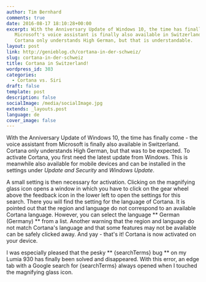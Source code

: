 ```yaml
---
author: Tim Bernhard
comments: true
date: 2016-08-17 18:10:28+00:00
excerpt: With the Anniversary Update of Windows 10, the time has finally come;
   Microsoft's voice assistant is finally also available in Switzerland. Though
   Cortana only understands High German, but that is understandable.
layout: post
link: http://genieblog.ch/cortana-in-der-schweiz/
slug: cortana-in-der-schweiz
title: Cortana in Switzerland!
wordpress_id: 303
categories:
  - Cortana vs. Siri
draft: false
template: post
description: false
socialImage: /media/socialImage.jpg
extends: _layouts.post
language: de
cover_image: false
---
```


With the Anniversary Update of Windows 10, the time has finally come - the voice assistant from Microsoft is finally also available in Switzerland. Cortana only understands High German, but that was to be expected. To activate Cortana, you first need the latest update from Windows. This is meanwhile also available for mobile devices and can be installed in the settings under _Update and Security_ and _Windows Update_.

A small setting is then necessary for activation. Clicking on the magnifying glass icon opens a window in which you have to click on the gear wheel above the feedback icon in the lower left to open the settings for this search. There you will find the setting for the language of Cortana. It is pointed out that the region and language do not correspond to an available Cortana language. However, you can select the language ** German (Germany) ** from a list. Another warning that the region and language do not match Cortana's language and that some features may not be available can be safely clicked away. And yay - that's it! Cortana is now activated on your device.

I was especially pleased that the pesky ** {searchTerms} bug ** on my Lumia 930 has finally been solved and disappeared. With this error, an edge tab with a Google search for {searchTerms} always opened when I touched the magnifying glass icon.

